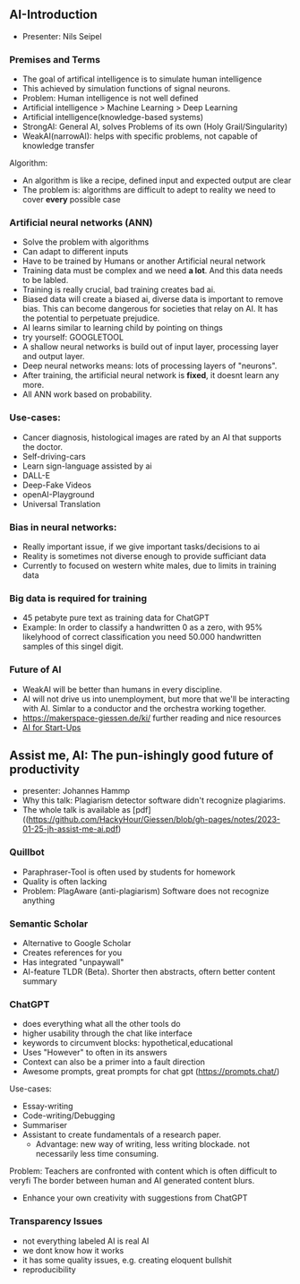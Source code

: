 ## AI-Introduction

- Presenter: Nils Seipel

### Premises and Terms

- The goal of artifical intelligence is to simulate human intelligence
- This achieved by simulation functions of signal neurons.
- Problem: Human intelligence is not well defined
- Artificial intelligence > Machine Learning > Deep Learning
- Artificial intelligence(knowledge-based systems)
- StrongAI: General AI, solves Problems of its own (Holy Grail/Singularity)
- WeakAI(narrowAI): helps with specific problems,
not capable of knowledge transfer

Algorithm:
- An algorithm is like a recipe, defined input and expected output are clear
- The problem is: algorithms are difficult to adept to reality
 we need to cover **every** possible case

### Artificial neural networks (ANN)

- Solve the problem with algorithms
- Can adapt to different inputs
- Have to be trained by Humans or another Artificial neural network
- Training data must be complex and we need **a lot**. And this data needs to be labled.
- Training is really crucial, bad training creates bad ai.
- Biased data will create a biased ai, diverse data is important to remove bias.
This can become dangerous for societies that relay on AI. It has the potential 
to perpetuate prejudice.
- AI learns similar to learning child by pointing on things
- try yourself: GOOGLETOOL
- A shallow neural networks is build out of input layer, processing layer and
output layer.
- Deep neural networks means: lots of processing layers of "neurons".
- After training, the artificial neural network is **fixed**, it doesnt learn any more.
- All ANN work based on probability.

### Use-cases:

- Cancer diagnosis, histological images are rated by an AI that supports the doctor.
- Self-driving-cars
- Learn sign-language assisted by ai
- DALL-E
- Deep-Fake Videos
- openAI-Playground
- Universal Translation

### Bias in neural networks:

- Really important issue, if we give important tasks/decisions to ai
- Reality is sometimes not diverse enough to provide sufficiant data
- Currently to focused on western white males, due to limits in training data

### Big data is required for training

- 45 petabyte pure text as training data for ChatGPT
- Example: In order to classify a handwritten 0 as a zero, with 95% likelyhood
of correct classification you need 50.000 handwritten samples of this singel digit.

### Future of AI

- WeakAI will be better than humans in every discipline.
- AI will not drive us into unemployment, but more that we'll be interacting with AI.
  Simlar to a conductor and the orchestra working together.
- <https://makerspace-giessen.de/ki/> further reading and nice resources
- [AI for Start-Ups](https://www.tig-gmbh.de/projekte/ki-fuer-startups)



## Assist me, AI: The pun-ishingly good future of productivity
- presenter: Johannes Hammp
- Why this talk: Plagiarism detector software didn't recognize plagiarims.
- The whole talk is available as [pdf]((https://github.com/HackyHour/Giessen/blob/gh-pages/notes/2023-01-25-jh-assist-me-ai.pdf)

### Quillbot 
- Paraphraser-Tool is often used by students for homework
- Quality is often lacking
- Problem: PlagAware (anti-plagiarism) Software does not recognize anything

### Semantic Scholar  
- Alternative to Google Scholar
- Creates references for you
- Has integrated "unpaywall"
- AI-feature TLDR (Beta). Shorter then abstracts, oftern better content summary

### ChatGPT

- does everything what all the other tools do
- higher usability through the chat like interface
- keywords to circumvent blocks: hypothetical,educational
- Uses "However" to often in its answers
- Context can also be a primer into a fault direction
- Awesome prompts, great prompts for chat gpt (<https://prompts.chat/>)

Use-cases:
- Essay-writing
- Code-writing/Debugging
- Summariser
- Assistant to create fundamentals of a research paper.
  - Advantage: new way of writing, less writing blockade.
   not necessarily less time consuming.

Problem: Teachers are confronted with content which is often difficult to veryfi
The border between human and AI generated content blurs.

- Enhance your own creativity with suggestions from ChatGPT

### Transparency Issues

- not everything labeled AI is real AI
- we dont know how it works
- it has some quality issues, e.g. creating eloquent bullshit
- reproducibility
